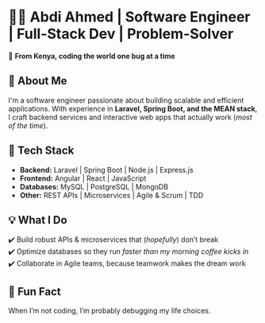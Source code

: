 # 👨‍💻 Abdi Ahmed | Software Engineer | Full-Stack Dev | Problem-Solver  

📍 **From Kenya, coding the world one bug at a time**  

## 🚀 About Me  
I'm a software engineer passionate about building scalable and efficient applications. With experience in **Laravel, Spring Boot, and the MEAN stack**, I craft backend services and interactive web apps that actually work (*most of the time*).  

## 🔧 Tech Stack  
- **Backend:** Laravel | Spring Boot | Node.js | Express.js  
- **Frontend:** Angular | React | JavaScript  
- **Databases:** MySQL | PostgreSQL | MongoDB  
- **Other:** REST APIs | Microservices | Agile & Scrum | TDD  

## 💡 What I Do  
✔️ Build robust APIs & microservices that (*hopefully*) don’t break  
✔️ Optimize databases so they run *faster than my morning coffee kicks in*  
✔️ Collaborate in Agile teams, because teamwork makes the dream work  

## 🎉 Fun Fact  
When I’m not coding, I’m probably debugging my life choices.  
